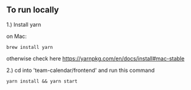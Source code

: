 ## To run locally

1.) Install yarn

on Mac:

 ``` brew install yarn ```

otherwise check here
https://yarnpkg.com/en/docs/install#mac-stable

2.) cd into 'team-calendar/frontend' and run this command

 ``` yarn install && yarn start ```
